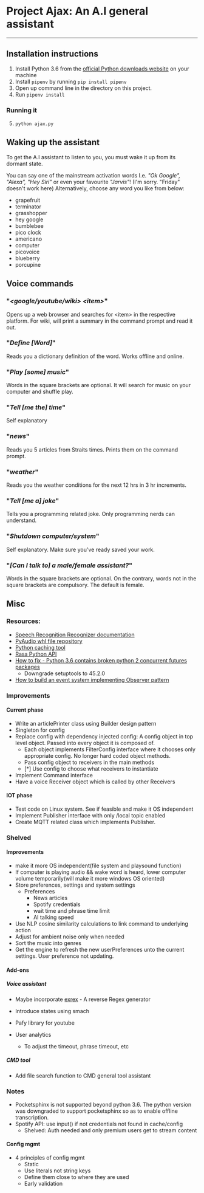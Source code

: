 # Project Ajax: An A.I general assistant
---

## Installation instructions
1. Install Python 3.6 from the [official Python downloads website](https://www.python.org/downloads/) on your machine
2. Install `pipenv` by running `pip install pipenv`
3. Open up command line in the directory on this project.
4. Run `pipenv install`

### Running it
5. `python ajax.py`

## Waking up the assistant
To get the A.I assistant to listen to you, you must wake it up from its dormant state. 

You can say one of the mainstream activation words I.e. *"Ok Google", "Alexa", "Hey Siri"* or even your favourite *"Jarvis"*! (I'm sorry. "Friday" doesn't work here) Alternatively, choose any word you like from below:
- grapefruit
- terminator
- grasshopper
- hey google
- bumblebee
- pico clock
- americano
- computer
- picovoice
- blueberry
- porcupine

## Voice commands
### "*\<google/youtube/wiki\> \<item\>*"
Opens up a web browser and searches for \<item\> in the respective platform. For wiki, will print a summary in the command prompt and read it out.

### "*Define [Word]*"
Reads you a dictionary definition of the word. Works offline and online.

### "*Play [some] music*"
Words in the square brackets are optional. It will search for music on your computer and shuffle play.

### "*Tell [me the] time*"
Self explanatory

### "*news*"
Reads you 5 articles from Straits times. Prints them on the command prompt.

### "*weather*"
Reads you the weather conditions for the next 12 hrs in 3 hr increments.

### "*Tell [me a] joke*"
Tells you a programming related joke. Only programming nerds can understand.

### "*Shutdown computer/system*"
Self explanatory. Make sure you've ready saved your work.

### "*[Can I talk to] a male/female assistant?*"
Words in the square brackets are optional. On the contrary, words not in the square brackets are compulsory. The default is female.


## Misc
### Resources:
- [Speech Recognition Recognizer documentation](https://github.com/Uberi/speech_recognition/blob/master/reference/library-reference.rst)
- [PyAudio whl file repository](https://www.lfd.uci.edu/~gohlke/pythonlibs/#pyaudio)
- [Python caching tool](https://towardsdatascience.com/how-to-speed-up-your-python-code-with-caching-c1ea979d0276)
- [Rasa Python API](http://35.196.60.7/docs/nlu/0.14.5/python/)
- [How to fix - Python 3.6 contains broken python 2 concurrent futures packages](https://stackoverflow.com/questions/54338270/syntax-error-after-installing-futures-package-in-my-virtualenv)
	- Downgrade setuptools to 45.2.0
- [How to build an event system implementing Observer pattern](https://dev.to/kuba_szw/build-your-own-event-system-in-python-5hk6)

### Improvements
#### Current phase
- Write an articlePrinter class using Builder design pattern
- Singleton for config
- Replace config with dependency injected config: A config object in top level object. Passed into every object it is composed of.
	- Each object implements FilterConfig interface where it chooses only appropriate config. No longer hard coded object methods.
	- Pass config object to receivers in the main methods
	- [*] Use config to choose what receivers to instantiate
- Implement Command interface
- Have a voice Receiver object which is called by other Receivers

#### IOT phase
- Test code on Linux system. See if feasible and make it OS independent
- Implement Publisher interface with only /local topic enabled
- Create MQTT related class which implements Publisher.

### Shelved
#### Improvements
- make it more OS independent(file system and playsound function)
- If computer is playing audio && wake word is heard, lower computer volume temporarily(will make it more windows OS oriented)
- Store preferences, settings and system settings
	- Preferences
		- News articles
		- Spotify credentials
		- wait time and phrase time limit
		- AI talking speed
- Use NLP cosine similarity calculations to link command to underlying action
- Adjust for ambient noise only when needed
- Sort the music into genres
- Get the engine to refresh the new userPreferences unto the current settings. User preference not updating.


#### Add-ons
##### Voice assistant
- Maybe incorporate [exrex](https://github.com/asciimoo/exrex) - A reverse Regex generator

- Introduce states using smach
- Pafy library for youtube
- User analytics
	- To adjust the timeout, phrase timeout, etc

##### CMD tool
- Add file search function to CMD general tool assistant


### Notes
- Pocketsphinx is not supported beyond python 3.6. The python version was downgraded to support pocketsphinx so as to enable offline transcription.
- Spotify API: use input() if not credentials not found in cache/config
	- Shelved: Auth needed and only premium users get to stream content
	
	
#### Config mgmt
- 4 principles of config mgmt
	- Static
	- Use literals not string keys
	- Define them close to where they are used
	- Early validation